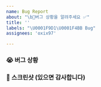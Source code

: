```yaml
---
name: Bug Report
about: "\b버그 상황을 알려주세요 ✅"
title: ''
labels: "\U0001F9D1‍\U0001F4BB Bug"
assignees: 'oxix97'

---
```


### 😭 버그 상황


### 📸 스크린샷 (있으면 감사합니다)

